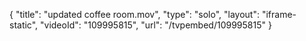 {
    "title": "updated coffee room.mov",
    "type": "solo",
    "layout": "iframe-static",
    "videoId": "109995815",
    "url": "\/tvpembed\/109995815"
}